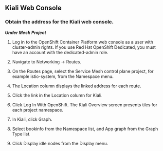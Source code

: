 ## Kiali Web Console
### Obtain the address for the Kiali web console.
***Under Mesh Project***

1. Log in to the OpenShift Container Platform web console as a user with cluster-admin rights. If you use Red Hat OpenShift Dedicated, you must have an account with the dedicated-admin role.

1. Navigate to Networking → Routes.

1. On the Routes page, select the Service Mesh control plane project, for example istio-system, from the Namespace menu.

1. The Location column displays the linked address for each route.

1. Click the link in the Location column for Kiali.

1. Click Log In With OpenShift. The Kiali Overview screen presents tiles for each project namespace.

1. In Kiali, click Graph.

1. Select bookinfo from the Namespace list, and App graph from the Graph Type list.

1. Click Display idle nodes from the Display menu.
